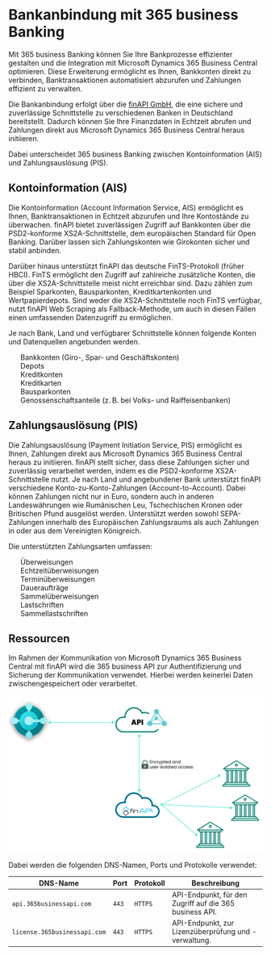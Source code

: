 # Bankanbindung mit 365 business Banking

Mit 365 business Banking können Sie Ihre Bankprozesse effizienter gestalten und die Integration mit Microsoft Dynamics 365 Business Central optimieren. Diese Erweiterung ermöglicht es Ihnen, Bankkonten direkt zu verbinden, Banktransaktionen automatisiert abzurufen und Zahlungen effizient zu verwalten.

Die Bankanbindung erfolgt über die [finAPI GmbH](https://www.finapi.io/), die eine sichere und zuverlässige Schnittstelle zu verschiedenen Banken in Deutschland bereitstellt. Dadurch können Sie Ihre Finanzdaten in Echtzeit abrufen und Zahlungen direkt aus Microsoft Dynamics 365 Business Central heraus initiieren.

Dabei unterscheidet 365 business Banking zwischen Kontoinformation (AIS) und Zahlungsauslösung (PIS).

## Kontoinformation (AIS)

Die Kontoinformation (Account Information Service, AIS) ermöglicht es Ihnen, Banktransaktionen in Echtzeit abzurufen und Ihre Kontostände zu überwachen. finAPI bietet zuverlässigen Zugriff auf Bankkonten über die PSD2-konforme XS2A-Schnittstelle, dem europäischen Standard für Open Banking. Darüber lassen sich Zahlungskonten wie Girokonten sicher und stabil anbinden.

Darüber hinaus unterstützt finAPI das deutsche FinTS-Protokoll (früher HBCI). FinTS ermöglicht den Zugriff auf zahlreiche zusätzliche Konten, die über die XS2A-Schnittstelle meist nicht erreichbar sind. Dazu zählen zum Beispiel Sparkonten, Bausparkonten, Kreditkartenkonten und Wertpapierdepots. Sind weder die XS2A-Schnittstelle noch FinTS verfügbar, nutzt finAPI Web Scraping als Fallback-Methode, um auch in diesen Fällen einen umfassenden Datenzugriff zu ermöglichen.

Je nach Bank, Land und verfügbarer Schnittstelle können folgende Konten und Datenquellen angebunden werden. 

<ul>
<i aria-hidden="true" class="fas fa-check"></i> Bankkonten (Giro-, Spar- und Geschäftskonten)<br>
<i aria-hidden="true" class="fas fa-check"></i> Depots<br>
<i aria-hidden="true" class="fas fa-check"></i> Kreditkonten<br>
<i aria-hidden="true" class="fas fa-check"></i> Kreditkarten<br>
<i aria-hidden="true" class="fas fa-check"></i> Bausparkonten<br>
<i aria-hidden="true" class="fas fa-check"></i> Genossenschaftsanteile (z. B. bei Volks- und Raiffeisenbanken)
</ul>

## Zahlungsauslösung (PIS)

Die Zahlungsauslösung (Payment Initiation Service, PIS) ermöglicht es Ihnen, Zahlungen direkt aus Microsoft Dynamics 365 Business Central heraus zu initiieren. finAPI stellt sicher, dass diese Zahlungen sicher und zuverlässig verarbeitet werden, indem es die PSD2-konforme XS2A-Schnittstelle nutzt. Je nach Land und angebundener Bank unterstützt finAPI verschiedene Konto-zu-Konto-Zahlungen (Account-to-Account). Dabei können Zahlungen nicht nur in Euro, sondern auch in anderen Landeswährungen wie Rumänischen Leu, Tschechischen Kronen oder Britischen Pfund ausgelöst werden. Unterstützt werden sowohl SEPA-Zahlungen innerhalb des Europäischen Zahlungsraums als auch Zahlungen in oder aus dem Vereinigten Königreich.

Die unterstützten Zahlungsarten umfassen:

<ul>
<i aria-hidden="true" class="fas fa-check"></i> Überweisungen<br>
<i aria-hidden="true" class="fas fa-check"></i> Echtzeitüberweisungen<br>
<i aria-hidden="true" class="fas fa-check"></i> Terminüberweisungen<br>
<i aria-hidden="true" class="fas fa-check"></i> Daueraufträge<br>
<i aria-hidden="true" class="fas fa-check"></i> Sammelüberweisungen<br>
<i aria-hidden="true" class="fas fa-check"></i> Lastschriften<br>
<i aria-hidden="true" class="fas fa-check"></i> Sammellastschriften
</ul>

## Ressourcen

Im Rahmen der Kommunikation von Microsoft Dynamics 365 Business Central mit finAPI wird die 365 business API zur Authentifizierung und Sicherung der Kommunikation verwendet. Hierbei werden keinerlei Daten zwischengespeichert oder verarbeitet.

![Ressourcen](/assets/images/365-business-banking/resources.en-US.png)

Dabei werden die folgenden DNS-Namen, Ports und Protokolle verwendet:

| DNS-Name | Port | Protokoll | Beschreibung |
| --- | --- | --- | --- |
| `api.365businessapi.com` | `443` | `HTTPS` | API-Endpunkt, für den Zugriff auf die 365 business API. |
| `license.365businessapi.com` | `443` | `HTTPS` | API-Endpunkt, zur Lizenzüberprüfung und -verwaltung. |
